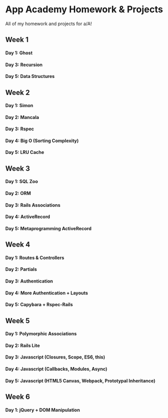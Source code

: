 # App Academy Homework & Projects
All of my homework and projects for a/A!

## Week 1
#### Day 1: Ghost
#### Day 3: Recursion
#### Day 5: Data Structures

## Week 2
#### Day 1: Simon
#### Day 2: Mancala
#### Day 3: Rspec
#### Day 4: Big O (Sorting Complexity)
#### Day 5: LRU Cache

## Week 3
#### Day 1: SQL Zoo
#### Day 2: ORM
#### Day 3: Rails Associations
#### Day 4: ActiveRecord
#### Day 5: Metaprogramming ActiveRecord

## Week 4
#### Day 1: Routes & Controllers
#### Day 2: Partials
#### Day 3: Authentication
#### Day 4: More Authentication + Layouts
#### Day 5: Capybara + Rspec-Rails

## Week 5
#### Day 1: Polymorphic Associations
#### Day 2: Rails Lite
#### Day 3: Javascript (Closures, Scope, ES6, this)
#### Day 4: Javascript (Callbacks, Modules, Async)
#### Day 5: Javascript (HTML5 Canvas, Webpack, Prototypal Inheritance)

## Week 6
#### Day 1: jQuery + DOM Manipulation
